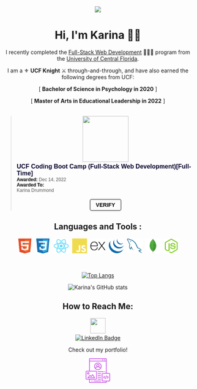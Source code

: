 <div align="center">
<img src="https://img.icons8.com/external-flaticons-lineal-color-flat-icons/64/null/external-developer-web-development-flaticons-lineal-color-flat-icons-5.png"/>
<h1>Hi, I'm Karina 👋🏽</h1>

 I recently completed the [Full-Stack Web Development](https://github.com/ucf-coding-boot-camp) 👩🏽‍💻 program from the [University of Central Florida](https://bootcamp.ce.ucf.edu/coding/).

I am a ⚜️ <b>UCF Knight</b> ⚔️ through-and-through, and have also earned the following degrees from UCF:

[ <b>Bachelor of Science in Psychology in 2020</b> ] 

[ <b>Master of Arts in Educational Leadership in 2022</b> ]
<br><br>
 
<blockquote class="badgr-badge" style="font-family: Helvetica, Roboto, &quot;Segoe UI&quot;, Calibri, sans-serif;">
 <a href="https://api.badgr.io/public/assertions/OVVgJwY2QMeB-Clcpsea-A?identity__email=k.drummond528%40gmail.com">
  <img width="120px" height="120px" src="https://api.badgr.io/public/assertions/OVVgJwY2QMeB-Clcpsea-A/image"></a>
 <p class="badgr-badge-name" style="hyphens: auto; overflow-wrap: break-word; word-wrap: break-word; margin: 0; font-size: 16px; font-weight: 600; font-style: normal; font-stretch: normal; letter-spacing: normal; text-align: left; color: #05012c;">
  UCF Coding Boot Camp (Full-Stack Web Development)[Full-Time]</p>
 <p class="badgr-badge-date" style="margin: 0; font-size: 12px; font-style: normal; font-stretch: normal; letter-spacing: normal; text-align: left; color: #555555;">
  <strong style="font-size: 12px; font-weight: bold; font-style: normal; font-stretch: normal; letter-spacing: normal; text-align: left; color: #000;">
  Awarded: 
  </strong>
  Dec 14, 2022
 </p>
 <p class="badgr-badge-recipient" style="margin: 0; font-size: 12px; font-style: normal; font-stretch: normal; letter-spacing: normal; text-align: left; color: #555555;">
  <strong style="font-size: 12px; font-weight: bold; font-style: normal; font-stretch: normal; letter-spacing: normal; text-align: left; color: #000;">Awarded To: 
  </strong>
  <span style="display: block;"> Karina Drummond</span>
 </p>
 <p style="margin: 16px 0; padding: 0;">
  <a class="badgr-badge-verify" target="_blank" href="https://badgecheck.io?url=https%3A%2F%2Fapi.badgr.io%2Fpublic%2Fassertions%2FOVVgJwY2QMeB-Clcpsea-A%3Fidentity__email%3Dk.drummond528%2540gmail.com&amp;identity__email=k.drummond528%40gmail.com" style="box-sizing: content-box; display: flex; align-items: center; justify-content: center; margin: 0; font-size:14px; font-weight: bold; width: 48px; height: 16px; border-radius: 4px; border: solid 1px black; text-decoration: none; padding: 6px 16px; margin: 16px 0; color: black;">
   VERIFY
  </a>
 </p>
<!--  <script async="async" src="https://badgr.com/assets/widgets.bundle.js"></script> -->
 </blockquote>
  
<h2>Languages and Tools :</h2>

  <img src="https://raw.githubusercontent.com/devicons/devicon/1119b9f84c0290e0f0b38982099a2bd027a48bf1/icons/html5/html5-original.svg" title="HTML5" alt="HTML" width="40" height="40"/>&nbsp;
  <img src="https://raw.githubusercontent.com/devicons/devicon/1119b9f84c0290e0f0b38982099a2bd027a48bf1/icons/css3/css3-original.svg"  title="CSS3" alt="CSS" width="40" height="40"/>&nbsp;
  <img src="https://raw.githubusercontent.com/devicons/devicon/1119b9f84c0290e0f0b38982099a2bd027a48bf1/icons/react/react-original.svg" title="React" alt="React" width="40" height="40"/>&nbsp;
  <img src="https://raw.githubusercontent.com/devicons/devicon/1119b9f84c0290e0f0b38982099a2bd027a48bf1/icons/javascript/javascript-plain.svg" title="JavaScript" alt="JavaScript" width="40" height="40"/>&nbsp;
  <img src="https://raw.githubusercontent.com/devicons/devicon/1119b9f84c0290e0f0b38982099a2bd027a48bf1/icons/express/express-original.svg" title="Express" alt="Express" width="40" height="40"/>&nbsp;
  <img src="https://raw.githubusercontent.com/devicons/devicon/1119b9f84c0290e0f0b38982099a2bd027a48bf1/icons/jquery/jquery-original.svg" title="JQuery" alt="JQuery" width="40" height="40"/>&nbsp;
  <img src="https://raw.githubusercontent.com/devicons/devicon/1119b9f84c0290e0f0b38982099a2bd027a48bf1/icons/mysql/mysql-original.svg" title="MySQL"  alt="MySQL" width="40" height="40"/>&nbsp;
  <img src="https://raw.githubusercontent.com/devicons/devicon/1119b9f84c0290e0f0b38982099a2bd027a48bf1/icons/mongodb/mongodb-original.svg" title="MongoDB" alt="MongoDB" width="40" height="40"/>&nbsp;
  <img src="https://raw.githubusercontent.com/devicons/devicon/1119b9f84c0290e0f0b38982099a2bd027a48bf1/icons/nodejs/nodejs-original.svg" title="NodeJS" alt="NodeJS" width="40" height="40"/>

<br>

[![Top Langs](https://github-readme-stats.vercel.app/api/top-langs/?username=kdrummond528&layout=compact&theme=tokyonight)](https://github.com/anuraghazra/github-readme-stats)

![Karina's GitHub stats](https://github-readme-stats.vercel.app/api?username=kdrummond528&theme=tokyonight&show_icons=true)


<h2 >How to Reach Me:</h2>
    
<a href="mailto:k.drummond528@gmail.com">
    <img src="https://img.icons8.com/color/48/null/gmail--v1.png" width="40" height="40"/>
</a>
<br>
<a href="https://www.linkedin.com/in/karinadrummond/">
     <img src="https://img.shields.io/badge/LinkedIn-blue?style=for-the-badge&logo=linkedin&logoColor=white" alt="LinkedIn Badge"/>
</a>

<br>

Check out my portfolio!

<a href="https://kdrummond528.github.io/React_Portfolio/">
    <img src="./portfolio.png" alt="portfolio" title="Portfolio"></img>
</a>

</div>
